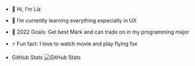 - 👋 Hi, I’m Lia
- 🌱 I’m currently learning everything especially in UX
- 🥅 2022 Goals: Get best Mark and can trade on in my programming major
- ⚡ Fun fact: I love to watch movie and play flying fox


- GitHub Stats
![GitHub Stats](https://github-readme-stats.vercel.app/api?username=dhiyaaamalia00&theme=radical)
